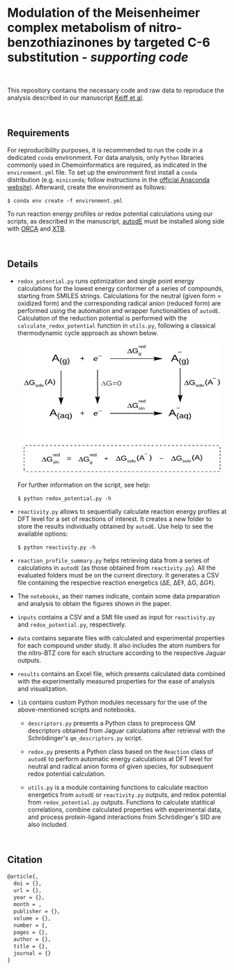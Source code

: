 # Modulation of the Meisenheimer complex metabolism of nitro-benzothiazinones by targeted C-6 substitution - *supporting code*

&nbsp;

This repository contains the necessary code and raw data to reproduce the analysis described in our manuscript [Keiff et al]().

&nbsp;

## Requirements

For reproducibility purposes, it is recommended to run the code in a dedicated `conda` environment. For data analysis, only `Python` libraries commonly used in Chemoinformatics are required, as indicated in the `environment.yml` file. To set up the environment first install a `conda` distribution (e.g. `miniconda`; follow instructions in the [official Anaconda website](https://docs.anaconda.com/free/miniconda/miniconda-install/)). Afterward, create the environment as follows:

```
$ conda env create -f environment.yml
```

To run reaction energy profiles or redox potential calculations using our scripts, as described in the manuscript, [autodE](https://github.com/duartegroup/autodE) must be installed along side with [ORCA](https://sites.google.com/site/orcainputlibrary/home) and [XTB](https://github.com/grimme-lab/xtb).

&nbsp;

## Details

* `redox_potential.py` runs optimization and single point energy calculations for the lowest energy conformer of a series of compounds, starting from SMILES strings. Calculations for the neutral (given form = oxidized form) and the corresponding radical anion (reduced form) are performed using the automation and wrapper functionalities of `autodE`. Calculation of the reduction potential is performed with the `calculate_redox_potential` function in `utils.py`, following a classical thermodynamic cycle approach as shown below.

  <p align="center">
  <img width="460" height="300" src="img/thermodynamic_cycle_redox.svg">
  </p>

  For further information on the script, see help:
  ```
  $ python redox_potential.py -h
  ```

* `reactivity.py` allows to sequentially calculate reaction energy profiles at DFT level for a set of reactions of interest. It creates a new folder to store the results individually obtained by `autodE`. Use help to see the available options:
  ```
  $ python reactivity.py -h
  ```

* `reaction_profile_summary.py` helps retrieving data from a series of calculations in `autodE` (as those obtained from `reactivity.py`). All the evaluated folders must be on the current directory. It generates a CSV file containing the respective reaction energetics (&Delta;E, &Delta;E‡, &Delta;G, &Delta;G‡). 

* The `notebooks`, as their names indicate, contain some data preparation and analysis to obtain the figures shown in the paper.

* `inputs` contains a CSV and a SMI file used as input for `reactivity.py` and `redox_potential.py`, respectively.

* `data` contains separate files with calculated and experimental properties for each compound under study. It also includes the atom numbers for the nitro-BTZ core for each structure according to the respective Jaguar outputs.

* `results` contains an Excel file, which presents calculated data combined with the experimentally measured properties for the ease of analysis and visualization.

* `lib` contains custom Python modules necessary for the use of the above-mentioned scripts and notebooks. 

    * `descriptors.py` presents a Python class to preprocess QM descriptors obtained from Jaguar calculations after retrieval with the Schrödinger's `qm_descriptors.py` script.

    * `redox.py` presents a Python class based on the `Reaction` class of `autodE` to perform automatic energy calculations at DFT level for neutral and radical anion forms of given species, for subsequent redox potential calculation. 

    * `utils.py` is a module containing functions to calculate reaction energetics from `autodE` or `reactivity.py` outputs, and redox potential from `redox_potential.py` outputs. Functions to calculate statitical correlations, combine calculated properties with experimental data, and process protein-ligand interactions from Schrödinger's SID are also included.


&nbsp;

## Citation
```
@article{,
  doi = {},
  url = {},
  year = {},
  month = ,
  publisher = {},
  volume = {},
  number = {,
  pages = {},
  author = {},
  title = {},
  journal = {}
}
```
